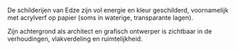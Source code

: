 De schilderijen van Edze zijn vol energie en kleur geschilderd,
voornamelijk met acrylverf op papier (soms in waterige, transparante lagen). 

Zijn achtergrond als architect en grafisch ontwerper is zichtbaar in de verhoudingen, vlakverdeling en ruimtelijkheid. 